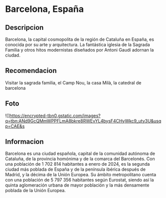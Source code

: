 # Barcelona, España

## Descripcion
Barcelona, la capital cosmopolita de la región de Cataluña en España, es conocida por su arte y arquitectura. La fantástica iglesia de la Sagrada Familia y otros hitos modernistas diseñados por Antoni Gaudí adornan la ciudad.

## Recomendacion
Visitar la sagrada familia, el Camp Nou, la casa Milà, la catedral de barcelona

## Foto
![]https://encrypted-tbn0.gstatic.com/images?q=tbn:ANd9GcQMmWPPFLmA8bkre8RWEvYL4bysF4CHyWkc9_uty3U&usqp=CAE&s

## Informacion
Barcelona es una ciudad española, capital de la comunidad autónoma de Cataluña, de la provincia homónima y de la comarca del Barcelonés. Con una población de 1 702 814 habitantes a enero de 2024,​ es la segunda ciudad más poblada de España y de la península ibérica después de Madrid, y la décima de la Unión Europea. Su ámbito metropolitano cuenta con una población de 5 797 356 habitantes según Eurostat, siendo así la quinta aglomeración urbana de mayor población y la más densamente poblada de la Unión Europea.
